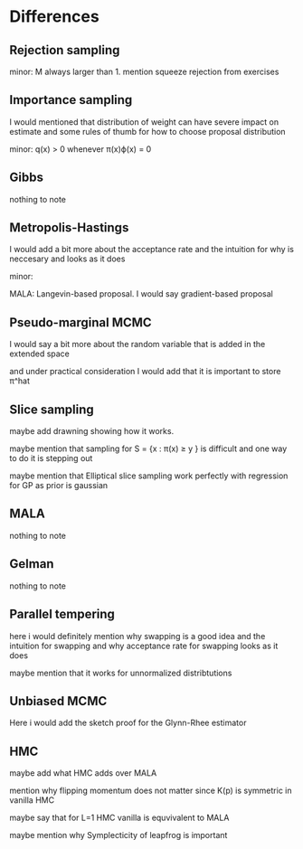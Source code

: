 # Differences

## Rejection sampling

minor:
M always larger than 1.
mention squeeze rejection from exercises

## Importance sampling

I would mentioned that distribution of weight can have severe impact on estimate
and some rules of thumb for how to choose proposal distribution

minor:
q(x) > 0 whenever π(x)ϕ(x) = 0

## Gibbs

nothing to note

## Metropolis-Hastings

I would add a bit more about the acceptance rate and the intuition for why is neccesary 
and looks as it does

minor:

MALA: Langevin-based proposal. I would say gradient-based proposal

## Pseudo-marginal MCMC

I would say a bit more about the random variable that is added in the extended space

and under practical consideration I would add
that it is important to store π^hat

## Slice sampling

maybe add drawning showing how it works.

maybe mention that sampling for S = {x : π(x) ≥ y }  is difficult and one way
to do it is stepping out

maybe mention that Elliptical slice sampling work perfectly
with regression for GP as prior is gaussian

## MALA

nothing to note

## Gelman

nothing to note

## Parallel tempering

here i would definitely mention why swapping is a good idea and the
intuition for swapping
and why acceptance rate for swapping looks as it does

maybe mention that it works for unnormalized distribtutions

## Unbiased MCMC

Here i would add the sketch proof for the Glynn-Rhee estimator

## HMC

maybe add what HMC adds over MALA

mention why flipping momentum does not matter since K(p) is symmetric in
vanilla HMC

maybe say that for L=1 HMC vanilla is equvivalent to MALA

maybe mention why Symplecticity of leapfrog is important
